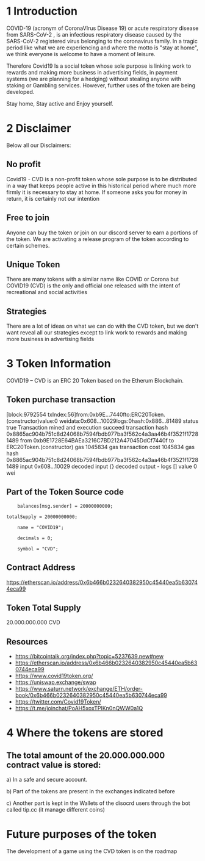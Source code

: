 # 1 Introduction
COVID-19 (acronym of CoronaVIrus Disease 19) or acute respiratory disease from SARS-CoV-2 , is an infectious respiratory disease caused by the SARS-CoV-2 registered virus belonging to the coronavirus family. In a tragic period like what we are experiencing and where the motto is "stay at home", we think everyone is welcome to have a moment of leisure. 

Therefore Covid19 Is a social token whose sole purpose is linking work to rewards and making more business in advertising fields, in payment systems (we are planning for a hedging) without stealing anyone with staking or Gambling services. However, further uses of the token are being developed.

Stay home, Stay active and Enjoy yourself.


# 2	Disclaimer
Below all our Disclaimers:

## No profit

Covid19 - CVD is a non-profit token whose sole purpose is to be distributed in a way that keeps people active in this historical period where much more firmly it is necessary to stay at home. If someone asks you for money in return, it is certainly not our intention

## Free to join

Anyone can buy the token or join on our discord server to earn a portions of the token. We are activating a release program of the token according to certain schemes.


## Unique Token

There are many tokens with a similar name like COVID or Corona but COVID19 (CVD) is the only and official one released with the intent of recreational and social activities


## Strategies

There are a lot of ideas on what we can do with the CVD token, but we don't want reveal all our strategies except to link work to rewards and making more business in advertising fields


# 3	Token Information

COVID19 – CVD is an ERC 20 Token based on the Etherum Blockchain.

## Token purchase transaction

[block:9792554 txIndex:56]from:0xb9E...7440fto:ERC20Token.(constructor)value:0 weidata:0x608...10029logs:0hash:0x886...81489
 status 	true Transaction mined and execution succeed
 transaction hash 	0x8865ac904b751c8d24068b7594fbdb977ba3f562c4a3aa46b4f3521f17281489
 from 	0xb9E1728E64BAEa3216C7BD212A47045DdCf7440f
 to 	ERC20Token.(constructor)
 gas 	1045834 gas 
 transaction cost 	1045834 gas 
 hash 	0x8865ac904b751c8d24068b7594fbdb977ba3f562c4a3aa46b4f3521f17281489
 input 	0x608...10029
 decoded input 	{}
 decoded output 	 - 
 logs 	[]
 value 	0 wei

## Part of the Token Source code

        balances[msg.sender] = 20000000000; 
      
	totalSupply = 20000000000;

        name = "COVID19";

        decimals = 0;

        symbol = "CVD";


## Contract Address

https://etherscan.io/address/0x6b466b0232640382950c45440ea5b630744eca99

## Token Total Supply

20.000.000.000 CVD

## Resources

- https://bitcointalk.org/index.php?topic=5237639.new#new
- https://etherscan.io/address/0x6b466b0232640382950c45440ea5b630744eca99
- https://www.covid19token.org/
- https://uniswap.exchange/swap
- https://www.saturn.network/exchange/ETH/order-book/0x6b466b0232640382950c45440ea5b630744eca99
- https://twitter.com/Covid19Token/
- https://t.me/joinchat/PoAH5xoxTPIKn0nQWW0a1Q

# 4	Where the tokens are stored

## The total amount of the 20.000.000.000 contract value is stored:

a) In a safe and secure account.

b) Part of the tokens are present in the exchanges indicated before

c) Another part is kept in the Wallets of the disocrd users through the bot called tip.cc (it manage different coins)


# Future purposes of the token


The development of a game using the CVD token is on the roadmap
